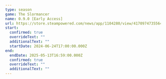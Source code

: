 ```yaml
---
type: season
game: The Slormancer
name: 0.9.0 [Early Access]
url: https://store.steampowered.com/news/app/1104280/view/4170974735564951688
start:
  confirmed: true
  overrideText: ""
  additionalText: ""
  startDate: 2024-06-24T17:00:00.000Z
end:
  endDate: 2025-05-13T16:59:00.000Z
  confirmed: true
  overrideText: ""
  additionalText: ""
---
```

